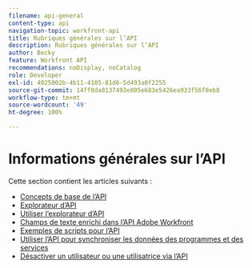 ```yaml
---
filename: api-general
content-type: api
navigation-topic: workfront-api
title: Rubriques générales sur l’API
description: Rubriques générales sur l’API
author: Becky
feature: Workfront API
recommendations: noDisplay, noCatalog
role: Developer
exl-id: 4025002b-4b11-4105-81d6-5d493a0f2255
source-git-commit: 14ff8da8137493e805e683e5426ea933f56f8eb8
workflow-type: tm+mt
source-wordcount: '49'
ht-degree: 100%

---
```



# Informations générales sur l’API

Cette section contient les articles suivants :

* [Concepts de base de l’API](../../wf-api/general/api-basics.md)
* [Explorateur d’API](../../wf-api/general/api-explorer.md)
* [Utiliser l’explorateur d’API](../../wf-api/general/using-api-explorer.md)
* [Champs de texte enrichi dans l’API Adobe Workfront](../../wf-api/general/rich-text-field-api.md)
* [Exemples de scripts pour l’API](../../wf-api/general/api-example-scripts.md)
* [Utiliser l’API pour synchroniser les données des programmes et des services](../../wf-api/general/api-sync-data.md)
* [Désactiver un utilisateur ou une utilisatrice via l’API](../../wf-api/general/deactivate-user-api.md)
<!--
* [Projects API](../../wf-api/general/projects-api.md)
-->
